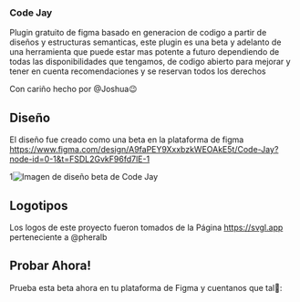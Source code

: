 ### Code Jay

Plugin gratuito de figma basado en generacion de codigo a partir de diseños y estructuras semanticas, este plugin es una beta y adelanto de una herramienta que puede estar mas potente a futuro dependiendo de todas las disponibilidades que tengamos, de codigo abierto para mejorar y tener en cuenta recomendaciones y se reservan todos los derechos

Con cariño hecho por @Joshua😉

## Diseño

El diseño fue creado como una beta en la plataforma de figma https://www.figma.com/design/A9faPEY9XxxbzkWEOAkE5t/Code-Jay?node-id=0-1&t=FSDL2GvkF96fd7lE-1

1<image src="./public/Home-page.jpg" alt="Imagen de diseño beta de Code Jay">

## Logotipos

Los logos de este proyecto fueron tomados de la Página https://svgl.app perteneciente a @pheralb

## Probar Ahora!

Prueba esta beta ahora en tu plataforma de Figma y cuentanos que tal🚀:
